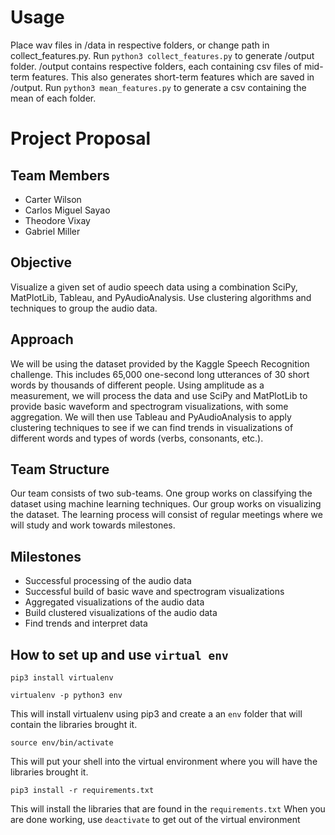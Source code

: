 # Usage
Place wav files in /data in respective folders, or change path in collect_features.py. Run `python3 collect_features.py` to generate /output folder. /output contains respective folders, each containing csv files of mid-term features. This also generates short-term features which are saved in /output. Run `python3 mean_features.py` to generate a csv containing the mean of each folder.

# Project Proposal
## Team Members
* Carter Wilson
* Carlos Miguel Sayao
* Theodore Vixay
* Gabriel Miller

## Objective
Visualize a given set of audio speech data using a combination SciPy, MatPlotLib, Tableau, and PyAudioAnalysis. Use clustering algorithms and techniques to group the audio data.  

## Approach
We will be using the dataset provided by the Kaggle Speech Recognition challenge. This includes 65,000 one-second long utterances of 30 short words by thousands of different people. Using amplitude as a measurement, we will process the data and use SciPy and MatPlotLib to provide basic waveform and spectrogram visualizations, with some aggregation. We will then use Tableau and PyAudioAnalysis to apply clustering techniques to see if we can find trends in visualizations of different words and types of words (verbs, consonants, etc.).

## Team Structure
Our team consists of two sub-teams. One group works on classifying the dataset using machine learning techniques. Our group works on visualizing the dataset. The learning process will consist of regular meetings where we will study and work towards milestones.

## Milestones
* Successful processing of the audio data
* Successful build of basic wave and spectrogram visualizations
* Aggregated visualizations of the audio data
* Build clustered visualizations of the audio data
* Find trends and interpret data

## How to set up and use `virtual env`
    pip3 install virtualenv

    virtualenv -p python3 env

This will install virtualenv using pip3 and create a an `env` folder that will contain the libraries brought it.

    source env/bin/activate

This will put your shell into the virtual environment where you will have the libraries brought it.

    pip3 install -r requirements.txt
This will install the libraries that are found in the `requirements.txt`
When you are done working, use `deactivate` to get out of the virtual environment
